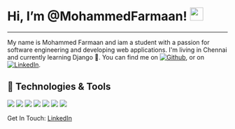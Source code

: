 # Hi, I’m @MohammedFarmaan! <img src="https://raw.githubusercontent.com/MartinHeinz/MartinHeinz/master/wave.gif" width="30px" height="30px" />
___
My name is Mohammed Farmaan and iam a student with a passion for software engineering and developing web applications. I'm living in Chennai and currently learning Django 🌱. You can find me on [![Github][1.2]][1],  or on [![LinkedIn][2.2]][2].

## 🔧 Technologies & Tools

![](https://img.shields.io/badge/Code-Python-informational?style=flat&logo=python&logoColor=white&color=e85d04)
![](https://img.shields.io/badge/Code-SQL-informational?style=flat&logo=postgresql&logoColor=white&color=e85d04)
![](https://img.shields.io/badge/Framework-React-informational?style=flat&logo=react&logoColor=white&color=f48c06)
![](https://img.shields.io/badge/Framework-Django-informational?style=flat&logo=django&logoColor=white&color=f48c06)
![](https://img.shields.io/badge/Vcs-GIT-informational?style=flat&logo=git&logoColor=white&color=f48c06)
![](https://img.shields.io/badge/Code-HTML5-informational?style=flat&logo=html5&logoColor=white&color=faa307)
![](https://img.shields.io/badge/Code-CSS3-informational?style=flat&logo=css3&logoColor=white&color=faa307)

Get In Touch: [LinkedIn](https://www.linkedin.com/in/mohammed-farmaan-4b2449242/) 

[1.2]: http://i.imgur.com/9I6NRUm.png (github icon without padding)
[2.2]: https://raw.githubusercontent.com/MartinHeinz/MartinHeinz/master/linkedin-3-16.png (LinkedIn icon without padding)


[1]: https://github.com/MohammedFarmaan
[2]: https://www.linkedin.com/in/mohammed-farmaan-4b2449242/
